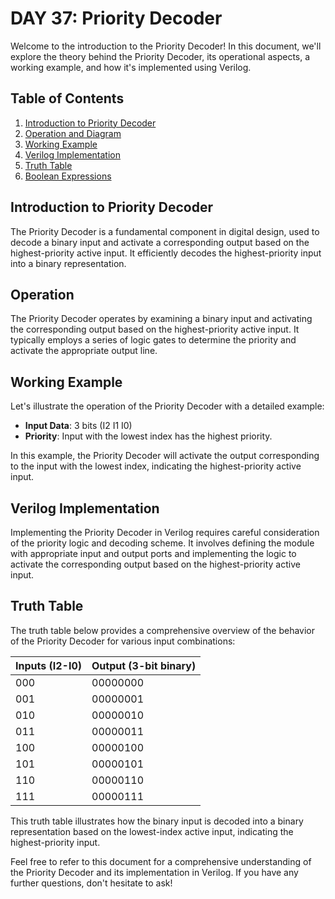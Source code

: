 # DAY 37: Priority Decoder

Welcome to the introduction to the Priority Decoder! In this document, we'll explore the theory behind the Priority Decoder, its operational aspects, a working example, and how it's implemented using Verilog.

## Table of Contents
1. [Introduction to Priority Decoder](#introduction-to-priority-decoder)
2. [Operation and Diagram](#operation-and-diagram)
3. [Working Example](#working-example)
4. [Verilog Implementation](#verilog-implementation)
5. [Truth Table](#truth-table)
6. [Boolean Expressions](#boolean-expressions)

## Introduction to Priority Decoder
The Priority Decoder is a fundamental component in digital design, used to decode a binary input and activate a corresponding output based on the highest-priority active input. It efficiently decodes the highest-priority input into a binary representation.

## Operation 
The Priority Decoder operates by examining a binary input and activating the corresponding output based on the highest-priority active input. It typically employs a series of logic gates to determine the priority and activate the appropriate output line.


## Working Example
Let's illustrate the operation of the Priority Decoder with a detailed example:

- **Input Data**: 3 bits (I2 I1 I0)
- **Priority**: Input with the lowest index has the highest priority.

In this example, the Priority Decoder will activate the output corresponding to the input with the lowest index, indicating the highest-priority active input.

## Verilog Implementation
Implementing the Priority Decoder in Verilog requires careful consideration of the priority logic and decoding scheme. It involves defining the module with appropriate input and output ports and implementing the logic to activate the corresponding output based on the highest-priority active input.

## Truth Table
The truth table below provides a comprehensive overview of the behavior of the Priority Decoder for various input combinations:

| Inputs (I2-I0) | Output (3-bit binary) |
|----------------|-----------------------|
| 000            | 00000000              |
| 001            | 00000001              |
| 010            | 00000010              |
| 011            | 00000011              |
| 100            | 00000100              |
| 101            | 00000101              |
| 110            | 00000110              |
| 111            | 00000111              |

This truth table illustrates how the binary input is decoded into a binary representation based on the lowest-index active input, indicating the highest-priority input.


Feel free to refer to this document for a comprehensive understanding of the Priority Decoder and its implementation in Verilog. If you have any further questions, don't hesitate to ask!